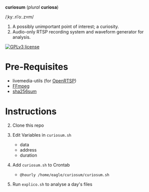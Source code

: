 **curiosum** (*plural* **curiosa**)

/ˌkyː.riˈoː.zʏm/

1. A possibly unimportant point of interest; a curiosity.
2. Audio-only RTSP recording system and waveform generator for analysis.

[![GPLv3 license](https://img.shields.io/badge/License-GPLv3-blue.svg)](https://github.com/andre-abadi/curiosum/blob/master/LICENSE)

# Pre-Requisites

- livemedia-utils (for [OpenRTSP](http://www.live555.com/openRTSP/))
- [FFmpeg](https://ffmpeg.org/)
- [sha256sum](https://help.ubuntu.com/community/HowToSHA256SUM)

# Instructions

2. Clone this repo
3. Edit Variables in `curiosum.sh`

    - data
    - address
    - duration

4. Add `curiosum.sh` to Crontab

    - `@hourly /home/eagle/curiosum/curiosum.sh`

5. Run `explico.sh` to analyse a day's files

